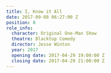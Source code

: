 ```yaml
---
title: I, Know it All
date: 2017-09-08 06:27:00 Z
position: 0
role_info:
  character: Original One-Man Show
  theatre: Blacktop Comedy
  director: Jesse Winton
  year: 2017
  opening date: 2017-04-29 19:00:00 Z
  closing date: 2017-04-29 21:00:00 Z
---
```


